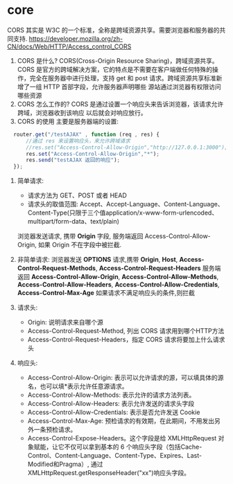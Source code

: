 # core

CORS 其实是 W3C 的一个标准，全称是跨域资源共享。需要浏览器和服务器的共同支持.
<https://developer.mozilla.org/zh-CN/docs/Web/HTTP/Access_control_CORS>

1) CORS 是什么?
CORS(Cross-Origin Resource Sharing)，跨域资源共享。CORS 是官方的跨域解决方案，它的特点是不需要在客户端做任何特殊的操作，完全在服务器中进行处理，支持 get 和 post 请求。跨域资源共享标准新增了一组 HTTP 首部字段，允许服务器声明哪些 源站通过浏览器有权限访问哪些资源
2) CORS 怎么工作的?
CORS 是通过设置一个响应头来告诉浏览器，该请求允许跨域，浏览器收到该响应 以后就会对响应放行。
3) CORS 的使用
  主要是服务器端的设置:

  ```js
    router.get("/testAJAX" , function (req , res) {
        //通过 res 来设置响应头，来允许跨域请求 
        //res.set("Access-Control-Allow-Origin","http://127.0.0.1:3000");  
        res.set("Access-Control-Allow-Origin","*");
        res.send("testAJAX 返回的响应");
    });
```

1. 简单请求:

    * 请求方法为 GET、POST 或者 HEAD
    * 请求头的取值范围: Accept、Accept-Language、Content-Language、Content-Type(只限于三个值application/x-www-form-urlencoded、multipart/form-data、text/plain)

    浏览器发送请求, 携带 **Origin** 字段,
    服务端返回 Access-Control-Allow-Origin,
    如果 Origin 不在字段中被拦截.

2. 非简单请求:
    浏览器发送 **OPTIONS** 请求,携带 **Origin**, **Host**, **Access-Control-Request-Methods**, **Access-Control-Request-Headers**
    服务端返回 **Access-Control-Allow-Origin**, **Access-Control-Allow-Methods**, **Access-Control-Allow-Headers**, **Access-Control-Allow-Credentials**,
    **Access-Control-Max-Age**
    如果请求不满足响应头的条件,则拦截

3. 请求头:
    * Origin: 说明请求来自哪个源
    * Access-Control-Request-Method, 列出 CORS 请求用到哪个HTTP方法
    * Access-Control-Request-Headers，指定 CORS 请求将要加上什么请求头

4. 响应头:
    * Access-Control-Allow-Origin: 表示可以允许请求的源，可以填具体的源名，也可以填*表示允许任意源请求。
    * Access-Control-Allow-Methods: 表示允许的请求方法列表。
    * Access-Control-Allow-Headers: 表示允许发送的请求头字段
    * Access-Control-Allow-Credentials: 表示是否允许发送 Cookie
    * Access-Control-Max-Age: 预检请求的有效期，在此期间，不用发出另外一条预检请求。
    * Access-Control-Expose-Headers。这个字段是给 XMLHttpRequest 对象赋能，让它不仅可以拿到基本的 6 个响应头字段（包括Cache-Control、Content-Language、Content-Type、Expires、Last-Modified和Pragma）, 通过 XMLHttpRequest.getResponseHeader("xx")响应头字段。

